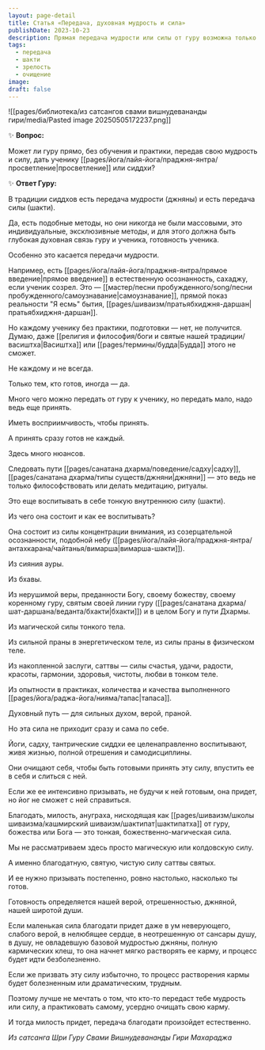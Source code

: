 ```yaml
---
layout: page-detail
title: Статья «Передача, духовная мудрость и сила»
publishDate: 2023-10-23
description: Прямая передача мудрости или силы от гуру возможна только для готового ученика с глубокой связью и внутренней зрелостью. Истинная сила (шакти) требует развития концентрации, веры, чистоты, заслуг и опыта в практике. Если ученик не готов, благодать может вызвать трудности. Поэтому главное — самому очищать карму и накапливать силу, чтобы быть готовым принять передачу, которая тогда произойдет естественно.
tags:
  - передача
  - шакти
  - зрелость
  - очищение
image: 
draft: false
---
```

![[pages/библиотека/из сатсангов свами вишнудевананды гири/media/Pasted image 20250505172237.png]]
  
 ✨ **Вопрос:** 

 Может ли гуру прямо, без обучения и практики, передав свою мудрость и силу, дать ученику [[pages/йога/лайя-йога/праджня-янтра/просветление|просветление]] или сиддхи?

  
 ✨ **Ответ Гуру:** 

 В традиции сиддхов есть передача мудрости (джняны) и есть передача силы (шакти).

 Да, есть подобные методы, но они никогда не были массовыми, это индивидуальные, эксклюзивные методы, и для этого должна быть глубокая духовная связь гуру и ученика, готовность ученика.

 Особенно это касается передачи мудрости.

  
 Например, есть [[pages/йога/лайя-йога/праджня-янтра/прямое введение|прямое введение]] в естественную осознанность, сахаджу, если ученик созрел. Это — [[мастер/песни пробужденного/song/песни пробужденного/самоузнавание|самоузнавание]], прямой показ реальности "Я есмь" бытия, [[pages/шиваизм/пратьябхиджня-даршан|пратьябхиджня-даршан]].

 Но каждому ученику без практики, подготовки — нет, не получится. Думаю, даже [[религия и философия/боги и святые нашей традиции/васиштха|Васиштха]] или [[pages/термины/будда|Будда]] этого не сможет.

 Не каждому и не всегда.

 Только тем, кто готов, иногда — да.

  
 Много чего можно передать от гуру к ученику, но передать мало, надо ведь еще принять.

 Иметь восприимчивость, чтобы принять.

 А принять сразу готов не каждый.

 Здесь много нюансов.

 Следовать пути [[pages/санатана дхарма/поведение/садху|садху]], [[pages/санатана дхарма/типы существ/джняни|джняни]] — это ведь не только философствовать или делать медитацию, ритуалы.

 Это еще воспитывать в себе тонкую внутреннюю силу (шакти).

  
 Из чего она состоит и как ее воспитывать?

 Она состоит из силы концентрации внимания, из созерцательной осознанности, подобной небу ([[pages/йога/лайя-йога/праджня-янтра/антахкарана/чайтанья/вимарша|вимарша-шакти]]).

 Из сияния ауры.

 Из бхавы.

 Из нерушимой веры, преданности Богу, своему божеству, своему коренному гуру, святым своей линии гуру ([[pages/санатана дхарма/шат-даршана/веданта/бхакти|бхакти]]) и в целом Богу и пути Дхармы.

 Из магической силы тонкого тела.

 Из сильной праны в энергетическом теле, из силы праны в физическом теле.

 Из накопленной заслуги, саттвы — силы счастья, удачи, радости, красоты, гармонии, здоровья, чистоты, любви в тонком теле.

 Из опытности в практиках, количества и качества выполненного [[pages/йога/раджа-йога/нияма/тапас|тапаса]].

  
 Духовный путь — для сильных духом, верой, праной.

 Но эта сила не приходит сразу и сама по себе.

 Йоги, садху, тантрические сиддхи ее целенаправленно воспитывают, живя жизнью, полной отрешения и самодисциплины.

 Они очищают себя, чтобы быть готовыми принять эту силу, впустить ее в себя и слиться с ней.

 Если же ее интенсивно призывать, не будучи к ней готовым, она придет, но йог не сможет с ней справиться.

 Благодать, милость, ануграха, нисходящая как [[pages/шиваизм/школы шиваизма/кашмирский шиваизм/шактипат|шактипатха]] от гуру, божества или Бога — это тонкая, божественно-магическая сила.

 Мы не рассматриваем здесь просто магическую или колдовскую силу.

 А именно благодатную, святую, чистую силу саттвы святых.

 И ее нужно призывать постепенно, ровно настолько, насколько ты готов.

  
 Готовность определяется нашей верой, отрешенностью, джняной, нашей широтой души.

 Если маленькая сила благодати придет даже в ум неверующего, слабого верой, в нелюбящее сердце, в неотрешенную от сансары душу, в душу, не овладевшую базовой мудростью джняны, полную кармических клеш, то она начнет мягко растворять ее карму, и процесс будет идти безболезненно.

  
 Если же призвать эту силу избыточно, то процесс растворения кармы будет болезненным или драматическим, трудным.

 Поэтому лучше не мечтать о том, что кто-то передаст тебе мудрость или силу, а практиковать самому, усердно очищать свою карму.

 И тогда милость придет, передача благодати произойдет естественно.

*Из сатсанга Шри Гуру Свами Вишнудевананды Гири Махараджа*